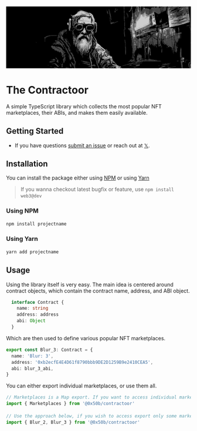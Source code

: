<p align="center">
  <img src="./cover.png">
</p>

# The Contractoor

A simple TypeScript library which collects the most popular NFT marketplaces, their ABIs, and makes them easily available.

## Getting Started

- If you have questions [submit an issue](https://github.com/0xryowa/contractoor/issues) or reach out at [𝕏](https://x.com/0x50b).

## Installation

You can install the package either using [NPM](https://www.npmjs.com/package/projectname) or using [Yarn](https://yarnpkg.com/package/projectname)

> If you wanna checkout latest bugfix or feature, use `npm install web3@dev`

### Using NPM

```bash
npm install projectname
```

### Using Yarn

```bash
yarn add projectname
```

## Usage

Using the library itself is very easy. The main idea is centered around contract objects, which contain the contract name, address, and ABI object.

```TypeScript
  interface Contract {
    name: string
    address: address
    abi: Object
  }
```

Which are then used to define various popular NFT marketplaces.

```TypeScript
export const Blur_3: Contract = {
  name: 'Blur: 3',
  address: '0xb2ecfE4E4D61f8790bbb9DE2D1259B9e2410CEA5',
  abi: blur_3_abi,
}
```

You can either export individual marketplaces, or use them all.

```TypeScript
// Marketplaces is a Map export. If you want to access individual marketplaces, use Marketplaces.get('blur_2')
import { Marketplaces } from '@0x50b/contractoor'

// Use the approach below, if you wish to access export only some marketplaces.
import { Blur_2, Blur_3 } from '@0x50b/contractoor'
```
